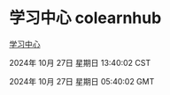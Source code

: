 # 学习中心 colearnhub
[学习中心](http://219.139.197.74:56308/colearnhub/)

2024年 10月 27日 星期日 13:40:02 CST

2024年 10月 27日 星期日 05:40:02 GMT
